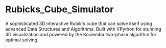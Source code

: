 # Rubicks_Cube_Simulator
A sophisticated 3D interactive Rubik's cube that can solve itself using advanced Data Structures and Algorithms. Built with VPython for stunning 3D visualization and powered by the Kociemba two-phase algorithm for optimal solving.
